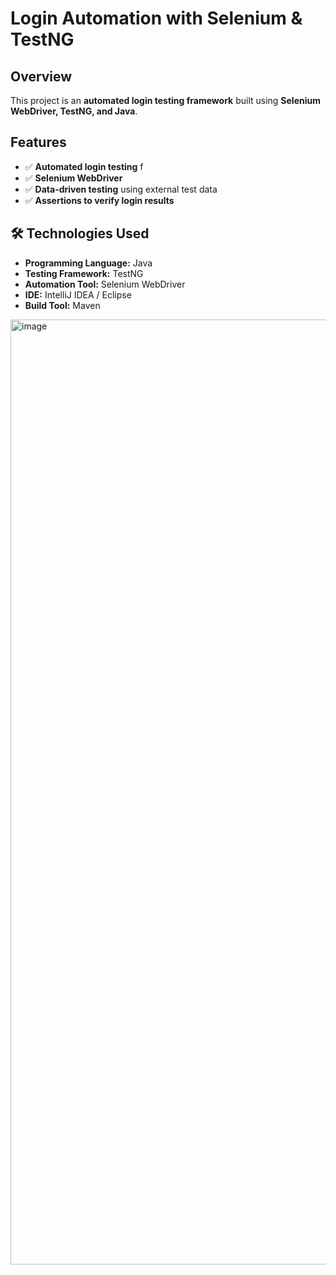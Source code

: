#  Login Automation with Selenium & TestNG  

##  Overview  
This project is an **automated login testing framework** built using **Selenium WebDriver, TestNG, and Java**. 

##  Features  
- ✅ **Automated login testing** f
- ✅ **Selenium WebDriver** 
- ✅ **Data-driven testing** using external test data  
- ✅ **Assertions to verify login results**  

## 🛠 Technologies Used  
- **Programming Language:** Java  
- **Testing Framework:** TestNG  
- **Automation Tool:** Selenium WebDriver  
- **IDE:** IntelliJ IDEA / Eclipse  
- **Build Tool:** Maven  

<img width="1512" alt="image" src="https://github.com/user-attachments/assets/2ec28e94-ef8d-4101-bb0e-70f0b0cb31b6" />
